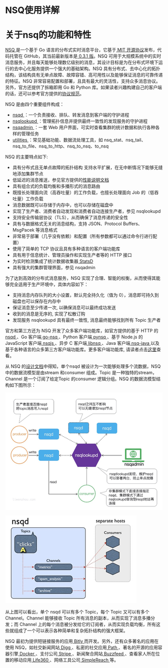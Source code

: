 # NSQ使用详解

# 关于nsq的功能和特性

[NSQ ](https://github.com/bitly/nsq)是一个基于 Go 语言的分布式实时消息平台，它基于[ MIT 开源协议](http://mit-license.org/)发布，代码托管在 GitHub，其当前最新版本是[ 0.3.1 版](https://github.com/bitly/nsq/releases)。NSQ 可用于大规模系统中的实时消息服务，并且每天能够处理数亿级别的消息，其设计目标是为在分布式环境下运行的去中心化服务提供一个强大的基础架构。NSQ 具有分布式、去中心化的拓扑结构，该结构具有无单点故障、故障容错、高可用性以及能够保证消息的可靠传递的特征。NSQ 非常容易配置和部署，且具有最大的灵活性，支持众多消息协议。另外，官方还提供了拆箱即用 Go 和 Python 库。如果读者兴趣构建自己的客户端的话，还可以参考官方提供的[协议规范](http://nsq.io/clients/tcp_protocol_spec.html)。

NSQ 是由四个重要组件构成：

- [nsqd ](http://bitly.github.io/nsq/components/nsqd.html)：一个负责接收、排队、转发消息到客户端的守护进程
- [nsqlookupd ](http://bitly.github.io/nsq/components/nsqlookupd.html)：管理拓扑信息并提供最终一致性的发现服务的守护进程
- [nsqadmin ](http://bitly.github.io/nsq/components/nsqadmin.html)：一套 Web 用户界面，可实时查看集群的统计数据和执行各种各样的管理任务
- [utilities ](http://nsq.io/components/utilities.html)：常见基础功能、数据流处理工具，如 nsq_stat、nsq_tail、nsq_to_file、nsq_to_http、nsq_to_nsq、to_nsq

NSQ 的主要特点如下:

- 具有分布式且无单点故障的拓扑结构 支持水平扩展，在无中断情况下能够无缝地添加集群节点
- 低延迟的消息推送，参见官方提供的[性能说明文档](http://nsq.io/overview/performance.html)
- 具有组合式的负载均衡和多播形式的消息路由
- 既擅长处理面向流（高吞吐量）的工作负载，也擅长处理面向 Job 的（低吞吐量）工作负载
- 消息数据既可以存储于内存中，也可以存储在磁盘中
- 实现了生产者、消费者自动发现和消费者自动连接生产者，参见 nsqlookupd
- 支持安全传输层协议（TLS），从而确保了消息传递的安全性
- 具有与数据格式无关的消息结构，支持 JSON、Protocol Buffers、MsgPacek 等消息格式
- 非常易于部署（几乎没有依赖）和配置（所有参数都可以通过命令行进行配置）
- 使用了简单的 TCP 协议且具有多种语言的客户端功能库
- 具有用于信息统计、管理员操作和实现生产者等的 HTTP 接口
- 为实时检测集成了统计数据收集器[ StatsD](https://github.com/etsy/statsd/)
- 具有强大的集群管理界面，参见 nsqadmin

为了达到高效的分布式消息服务，NSQ 实现了合理、智能的权衡，从而使得其能够完全适用于生产环境中，具体内容如下：

- 支持消息内存队列的大小设置，默认完全持久化（值为 0），消息即可持久到磁盘也可以保存在内存中
- 保证消息至少传递一次, 以确保消息可以最终成功发送
- 收到的消息是无序的, 实现了松散订购
- 发现服务 nsqlookupd 具有最终一致性, 消息最终能够找到所有 Topic 生产者

官方和第三方还为 NSQ 开发了众多客户端功能库，如官方提供的基于 HTTP 的[ nsqd ](http://nsq.io/components/nsqd.html#http_api)、Go 客户端[ go-nsq ](https://github.com/bitly/go-nsq)、Python 客户端[ pynsq ](https://github.com/bitly/pynsq)、基于 Node.js 的 JavaScript 客户端[ nsqjs ](https://github.com/dudleycarr/nsqjs)、异步 C 客户端[ libnsq ](https://github.com/mreiferson/libnsq)、Java 客户端[ nsq-java ](https://github.com/bitly/nsq-java)以及基于各种语言的众多第三方客户端功能库。更多客户端功能库, 请读者点击[这里](http://nsq.io/clients/client_libraries.html)查看。

从 NSQ 的[设计文档](http://nsq.io/overview/design.html)中得知，单个nsqd 被设计为一次能够处理多个流数据，NSQ 中的数据流模型是由stream 和consumer 组成。Topic 是一种独特的stream，Channel 是一个订阅了给定Topic 的consumer 逻辑分组。NSQ 的数据流模型结构如下图所示：

![image-20210323104436024](https://raw.githubusercontent.com/leeyongit/picGo/master/images/image-20210323104436024.png)

![image-20210323104539391](https://raw.githubusercontent.com/leeyongit/picGo/master/images/image-20210323104539391.png)

从上图可以看出，单个 nsqd 可以有多个 Topic，每个 Topic 又可以有多个 Channel。Channel 能够接收 Topic 所有消息的副本，从而实现了消息多播分发；而 Channel 上的每个消息被分发给它的订阅者，从而实现负载均衡，所有这些就组成了一个可以表示各种简单和复杂拓扑结构的强大框架。

NSQ 最初为提供短链接服务的应用[ Bitly ](https://bitly.com/)而开发。另外，还有众多著名的应用在使用 NSQ，如社交新闻网站[ Digg ](http://digg.com/)、私密的社交应用[ Path ](http://path.com/)、著名的开源的应用容器引擎[ Docker ](http://docker.com/)、支付公司[ Stripe ](http://stripe.com/)、新闻聚合网站[ Buzzfeed ](http://www.buzzfeed.com/)、查看家人所在位置的移动应用[ Life360 ](http://life360.com/)、网络工具公司[ SimpleReach ](http://simplereach.com/)等。

